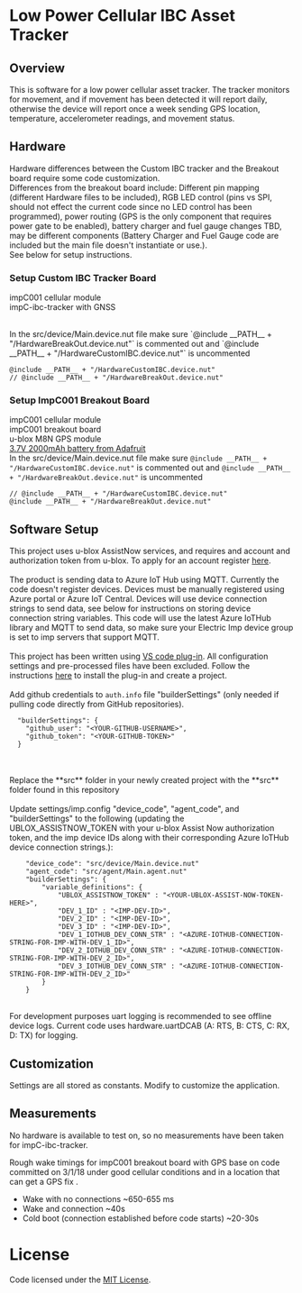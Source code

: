 # Low Power Cellular IBC Asset Tracker

## Overview

This is software for a low power cellular asset tracker. The tracker monitors for movement, and if movement has been detected it will report daily, otherwise the device will report once a week sending GPS location, temperature, accelerometer readings, and movement status. 

## Hardware

Hardware differences between the Custom IBC tracker and the Breakout board require some code customization. 
<br>
Differences from the breakout board include: Different pin mapping (different Hardware files to be included), RGB LED control (pins vs SPI, should not effect the current code since no LED control has been programmed), power routing (GPS is the only component that requires power gate to be enabled), battery charger and fuel gauge changes TBD, may be different components (Battery Charger and Fuel Gauge code are included but the main file doesn't instantiate or use.).
<br>
See below for setup instructions.

### Setup Custom IBC Tracker Board

impC001 cellular module
<br>
impC-ibc-tracker with GNSS

<br>
In the src/device/Main.device.nut file make sure `@include __PATH__ + "/HardwareBreakOut.device.nut"` is commented out and `@include __PATH__ + "/HardwareCustomIBC.device.nut"` is uncommented

```
@include __PATH__ + "/HardwareCustomIBC.device.nut"
// @include __PATH__ + "/HardwareBreakOut.device.nut"
```

### Setup ImpC001 Breakout Board

impC001 cellular module
<br>
impC001 breakout board
<br>
u-blox M8N GPS module
<br>
[3.7V 2000mAh battery from Adafruit](https://www.adafruit.com/product/2011?gclid=EAIaIQobChMIh7uL6pP83AIVS0sNCh1NNQUsEAQYAiABEgKFA_D_BwE)
<br>
In the src/device/Main.device.nut file make sure `@include __PATH__ + "/HardwareCustomIBC.device.nut"` is commented out and `@include __PATH__ + "/HardwareBreakOut.device.nut"` is uncommented

```
// @include __PATH__ + "/HardwareCustomIBC.device.nut"
@include __PATH__ + "/HardwareBreakOut.device.nut"
```

## Software Setup

This project uses u-blox AssistNow services, and requires and account and authorization token from u-blox. To apply for an account register [here](http://www.u-blox.com/services-form.html). 
<br>
<br>
The product is sending data to Azure IoT Hub using MQTT. Currently the code doesn't register devices. Devices must be manually registered using Azure portal or Azure IoT Central. Devices will use device connection strings to send data, see below for instructions on storing device connection string variables. This code will use the latest Azure IoTHub library and MQTT to send data, so make sure your Electric Imp device group is set to imp servers that support MQTT. 
<br>
<br>
This project has been written using [VS code plug-in](https://github.com/electricimp/vscode). All configuration settings and pre-processed files have been excluded. Follow the instructions [here](https://github.com/electricimp/vscode#installation) to install the plug-in and create a project. 
<br>
<br>
Add github credentials to `auth.info` file "builderSettings" (only needed if pulling code directly from GitHub repositories).
```
  "builderSettings": {
    "github_user": "<YOUR-GITHUB-USERNAME>",
    "github_token": "<YOUR-GITHUB-TOKEN>"
  }
```
<br>
<br>
Replace the **src** folder in your newly created project with the **src** folder found in this repository
<br>
<br>
Update settings/imp.config "device_code", "agent_code", and "builderSettings" to the following (updating the UBLOX_ASSISTNOW_TOKEN with your u-blox Assist Now authorization token, and the imp device IDs along with their corresponding Azure IoTHub device connection strings.):

```
    "device_code": "src/device/Main.device.nut"
    "agent_code": "src/agent/Main.agent.nut"
    "builderSettings": {
        "variable_definitions": {
            "UBLOX_ASSISTNOW_TOKEN" : "<YOUR-UBLOX-ASSIST-NOW-TOKEN-HERE>",
            "DEV_1_ID" : "<IMP-DEV-ID>", 
            "DEV_2_ID" : "<IMP-DEV-ID>", 
            "DEV_3_ID" : "<IMP-DEV-ID>",
            "DEV_1_IOTHUB_DEV_CONN_STR" : "<AZURE-IOTHUB-CONNECTION-STRING-FOR-IMP-WITH-DEV_1_ID>", 
            "DEV_2_IOTHUB_DEV_CONN_STR" : "<AZURE-IOTHUB-CONNECTION-STRING-FOR-IMP-WITH-DEV_2_ID>", 
            "DEV_3_IOTHUB_DEV_CONN_STR" : "<AZURE-IOTHUB-CONNECTION-STRING-FOR-IMP-WITH-DEV_2_ID>"
        }
    }
```
<br>
For development purposes uart logging is recommended to see offline device logs. Current code uses hardware.uartDCAB (A: RTS, B: CTS, C: RX, D: TX) for logging. 

## Customization

Settings are all stored as constants. Modify to customize the application.

## Measurements

No hardware is available to test on, so no measurements have been taken for impC-ibc-tracker. 

Rough wake timings for impC001 breakout board with GPS base on code committed on 3/1/18 under good cellular conditions and in a location that can get a GPS fix .

- Wake with no connections ~650-655 ms
- Wake and connection ~40s
- Cold boot (connection established before code starts) ~20-30s

# License

Code licensed under the [MIT License](./LICENSE).